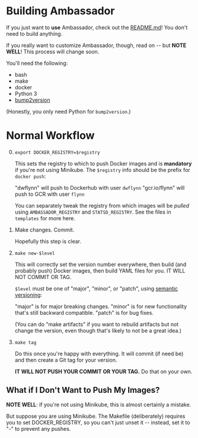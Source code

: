 Building Ambassador
===================

If you just want to **use** Ambassador, check out the [README.md](README.md)! You don't need to build anything.

If you really want to customize Ambassador, though, read on -- but **NOTE WELL**! This process will change soon.

You'll need the following:

- bash
- make
- docker
- Python 3
- [bump2version](https://pypi.python.org/pypi/bump2version)

(Honestly, you only need Python for `bump2version`.)

Normal Workflow
===============

0. `export DOCKER_REGISTRY=$registry`

   This sets the registry to which to push Docker images and is **mandatory** if you're not using Minikube. The `$registry` info should be the prefix for `docker push`:

   "dwflynn" will push to Dockerhub with user `dwflynn`
   "gcr.io/flynn" will push to GCR with user `flynn`

   You can separately tweak the registry from which images will be _pulled_ using `AMBASSADOR_REGISTRY` and `STATSD_REGISTRY`. See the files in `templates` for more here.

1. Make changes. Commit.

   Hopefully this step is clear.

2. `make new-$level`

   This will correctly set the version number everywhere, then build (and probably push) Docker images, then build YAML files for you. IT WILL NOT COMMIT OR TAG.

   `$level` must be one of "major", "minor", or "patch", using [semantic versioning](http://semver.org/):

   "major" is for major breaking changes.
   "minor" is for new functionality that's still backward compatible.
   "patch" is for bug fixes.

   (You can do "make artifacts" if you want to rebuild artifacts but not change the version, even though that's likely to not be a great idea.)

3. `make tag`

   Do this once you're happy with everything. It will commit (if need be) and then create a Git tag for your version.

   **IT WILL NOT PUSH YOUR COMMIT OR YOUR TAG.** Do that on your own.

What if I Don't Want to Push My Images?
---------------------------------------

**NOTE WELL**: if you're not using Minikube, this is almost certainly a mistake.

But suppose you are using Minikube. The Makefile (deliberately) requires you to set DOCKER_REGISTRY, so you can't just unset it -- instead, set it to "-" to prevent any pushes.
